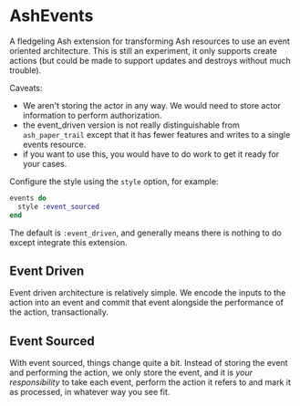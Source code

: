 # AshEvents

A fledgeling Ash extension for transforming Ash resources to use an event oriented architecture. This is still an experiment, it only supports create actions (but could be made to support updates and destroys without much trouble).

Caveats:

* We aren't storing the actor in any way. We would need to store actor information to perform authorization.
* the event_driven version is not really distinguishable from `ash_paper_trail` except that it has fewer features and writes to a single events resource.
* if you want to use this, you would have to do work to get it ready for your cases.

Configure the style using the `style` option, for example:

```elixir
events do
  style :event_sourced
end
```

The default is `:event_driven`, and generally means there is nothing to do
except integrate this extension.

## Event Driven

Event driven architecture is relatively simple. We encode the inputs to the action into an event and commit that event alongside the performance of the action, transactionally.

## Event Sourced

With event sourced, things change quite a bit. Instead of storing the event and performing the action, we only store the event, and it is *your responsibility* to take each event, perform the action it refers to and mark it as processed, in whatever way you see fit.
